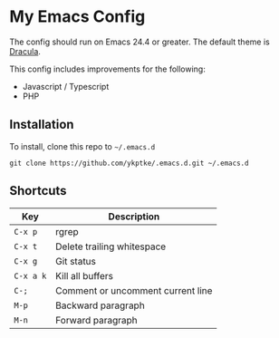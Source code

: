 # My Emacs Config

The config should run on Emacs 24.4 or greater.
The default theme is [Dracula](https://www.gnu.org/software/emacs/).

This config includes improvements for the following:
* Javascript / Typescript
* PHP

## Installation

To install, clone this repo to `~/.emacs.d`

```
git clone https://github.com/ykptke/.emacs.d.git ~/.emacs.d
```

## Shortcuts

  Key                     |Description
  ------------------------|----------------------------------
  `C-x p`                 | rgrep
  `C-x t`                 | Delete trailing whitespace
  `C-x g`                 | Git status
  `C-x a k`               | Kill all buffers
  `C-;`                   | Comment or uncomment current line
  `M-p`                   | Backward paragraph
  `M-n`                   | Forward paragraph

